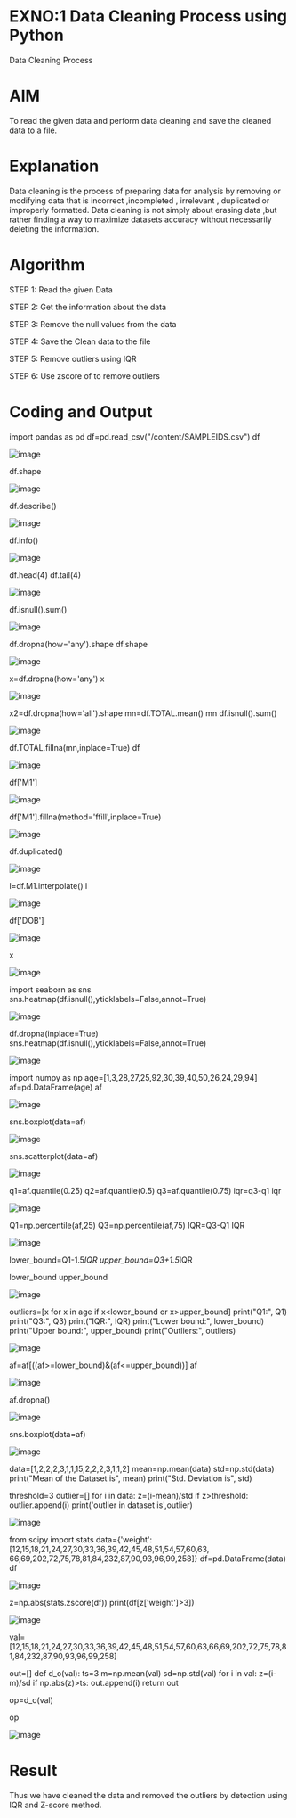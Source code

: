 # EXNO:1 Data Cleaning Process using Python
Data Cleaning Process

# AIM
To read the given data and perform data cleaning and save the cleaned data to a file.

# Explanation
Data cleaning is the process of preparing data for analysis by removing or modifying data that is incorrect ,incompleted , irrelevant , duplicated or improperly formatted. Data cleaning is not simply about erasing data ,but rather finding a way to maximize datasets accuracy without necessarily deleting the information.

# Algorithm
STEP 1: Read the given Data

STEP 2: Get the information about the data

STEP 3: Remove the null values from the data

STEP 4: Save the Clean data to the file

STEP 5: Remove outliers using IQR

STEP 6: Use zscore of to remove outliers

# Coding and Output

import pandas as pd
df=pd.read_csv("/content/SAMPLEIDS.csv")
df

![image](https://github.com/user-attachments/assets/8072c16b-7745-43ce-bb82-38d877518778)

df.shape

![image](https://github.com/user-attachments/assets/17c87218-971c-460c-a5d5-d466a2beaf31)

df.describe()

![image](https://github.com/user-attachments/assets/af28ee11-1e54-4380-b02d-fb5035d841b4)

df.info()

![image](https://github.com/user-attachments/assets/19320d44-f339-44b0-8635-dd4d644e480e)

df.head(4)
df.tail(4)

![image](https://github.com/user-attachments/assets/2eb31c8b-a01f-4657-8881-7170c82c97c0)

df.isnull().sum()

![image](https://github.com/user-attachments/assets/d143bc6a-7b35-4180-a96a-9989cef93588)

df.dropna(how='any').shape
df.shape

![image](https://github.com/user-attachments/assets/a4641760-7c25-46de-8345-91f8fa9b1b36)

x=df.dropna(how='any')
x

![image](https://github.com/user-attachments/assets/b70c185d-da54-4359-9d5b-8ec75102bcbb)

x2=df.dropna(how='all').shape
mn=df.TOTAL.mean()
mn
df.isnull().sum()

![image](https://github.com/user-attachments/assets/b7a63aaa-4fa7-479c-8ad2-3ee03cd5ee72)

df.TOTAL.fillna(mn,inplace=True)
df

![image](https://github.com/user-attachments/assets/3d05c190-ad74-41af-b689-73aa80bfc20e)

df['M1']

![image](https://github.com/user-attachments/assets/15c5410e-0248-4935-934d-2ddac965dcdc)

df['M1'].fillna(method='ffill',inplace=True)

![image](https://github.com/user-attachments/assets/1bdb3021-72b7-4c00-9ce6-664c4b97d043)


df.duplicated()


![image](https://github.com/user-attachments/assets/6b28cb41-f497-4be0-ab4c-a0723f224c47)


l=df.M1.interpolate()
l

![image](https://github.com/user-attachments/assets/4070d22f-c08e-47e4-b777-f808318b3813)

df['DOB']

![image](https://github.com/user-attachments/assets/16f712d9-8053-4886-ba7d-23bfdf7f6d7e)

x

![image](https://github.com/user-attachments/assets/78d56365-921f-4026-99d2-bc93f60c1ee3)

import seaborn as sns
sns.heatmap(df.isnull(),yticklabels=False,annot=True)

![image](https://github.com/user-attachments/assets/987d5006-3dca-4c08-97fe-5591cd5b0cae)


df.dropna(inplace=True)
sns.heatmap(df.isnull(),yticklabels=False,annot=True)

![image](https://github.com/user-attachments/assets/9e0856f3-18b7-4cd4-84bc-3c3646f716b8)

import numpy as np
age=[1,3,28,27,25,92,30,39,40,50,26,24,29,94]
af=pd.DataFrame(age)
af

![image](https://github.com/user-attachments/assets/ccefdfbb-09dd-41c9-b259-7ecf9590dabe)

sns.boxplot(data=af)

![image](https://github.com/user-attachments/assets/ef240f8c-26cd-43ce-b742-73f685728b97)

sns.scatterplot(data=af)

![image](https://github.com/user-attachments/assets/3011d38c-e44b-4063-82f0-f2716b1f3295)

q1=af.quantile(0.25)
q2=af.quantile(0.5)
q3=af.quantile(0.75)
iqr=q3-q1
iqr

![image](https://github.com/user-attachments/assets/67eaebf9-5b0e-4bb3-b7e0-46fdcd122b69)

Q1=np.percentile(af,25)
Q3=np.percentile(af,75)
IQR=Q3-Q1
IQR

![image](https://github.com/user-attachments/assets/e6438868-3fee-474f-8a19-a0dd39adfc8d)

lower_bound=Q1-1.5*IQR
upper_bound=Q3+1.5*IQR



lower_bound
upper_bound

![image](https://github.com/user-attachments/assets/8941786d-b6ef-425a-be8a-8d2c87fd673d)

outliers=[x for x in age if x<lower_bound or x>upper_bound]
print("Q1:", Q1)
print("Q3:", Q3)
print("IQR:", IQR)
print("Lower bound:", lower_bound)
print("Upper bound:", upper_bound)
print("Outliers:", outliers)

![image](https://github.com/user-attachments/assets/921d0cd9-7a03-4dd1-84b4-10d1499bd6e4)

af=af[((af>=lower_bound)&(af<=upper_bound))]
af

![image](https://github.com/user-attachments/assets/2fbbe296-655b-4b1d-aec6-59fc3fced68a)

af.dropna()


![image](https://github.com/user-attachments/assets/9d0013da-c191-4ccd-8eed-f537b0934b0e)

sns.boxplot(data=af)

![image](https://github.com/user-attachments/assets/f82f718f-4c85-4843-9e0f-1f7f952c0793)

data=[1,2,2,2,3,1,1,15,2,2,2,3,1,1,2]
mean=np.mean(data)
std=np.std(data)
print("Mean of the Dataset is", mean)
print("Std. Deviation is", std)


threshold=3
outlier=[]
for i in data:
  z=(i-mean)/std
  if z>threshold:
    outlier.append(i)
print('outlier in dataset is',outlier)

![image](https://github.com/user-attachments/assets/c66faa35-61ac-4a25-957e-285059636fa9)

from scipy import stats
data={'weight':[12,15,18,21,24,27,30,33,36,39,42,45,48,51,54,57,60,63,
                66,69,202,72,75,78,81,84,232,87,90,93,96,99,258]}
df=pd.DataFrame(data)
df

![image](https://github.com/user-attachments/assets/74ba1f07-f479-47ca-b808-dd5704b67626)

z=np.abs(stats.zscore(df))
print(df[z['weight']>3])

![image](https://github.com/user-attachments/assets/ec7dd224-c54f-4d9c-a72e-1e120246321b)


val=[12,15,18,21,24,27,30,33,36,39,42,45,48,51,54,57,60,63,66,69,202,72,75,78,81,84,232,87,90,93,96,99,258]

out=[]
def d_o(val):
  ts=3
  m=np.mean(val)
  sd=np.std(val)
  for i in val:
    z=(i-m)/sd
    if np.abs(z)>ts:
      out.append(i)
  return out

op=d_o(val)

op


![image](https://github.com/user-attachments/assets/c85006d3-e0dc-40e7-8116-2d59eb138b6f)

# Result
Thus we have cleaned the data and removed the outliers by detection using IQR and Z-score method.
